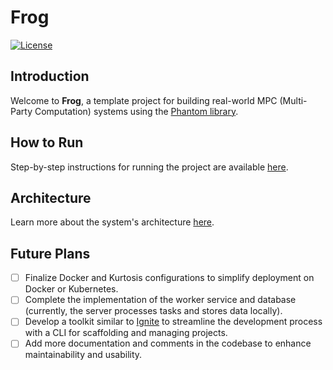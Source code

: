 # Frog

[![License](https://img.shields.io/github/license/zk-steve/frog)](https://github.com/zk-steve/frog/blob/master/LICENSE)

## Introduction

Welcome to **Frog**, a template project for building real-world MPC (Multi-Party Computation) systems using
the [Phantom library](https://github.com/gausslabs/phantom-zone/tree/rewrite).

## How to Run

Step-by-step instructions for running the project are available [here](docs/how_to_run.md).

## Architecture

Learn more about the system's architecture [here](docs/architecture.md).

## Future Plans

- [ ] Finalize Docker and Kurtosis configurations to simplify deployment on Docker or Kubernetes.
- [ ] Complete the implementation of the worker service and database (currently, the server processes tasks and stores
  data locally).
- [ ] Develop a toolkit similar to [Ignite](https://github.com/ignite/cli) to streamline the development process with a
  CLI for scaffolding and managing projects.
- [ ] Add more documentation and comments in the codebase to enhance maintainability and usability.